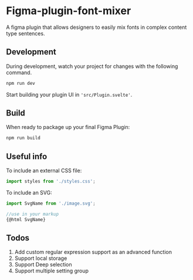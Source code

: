 # Figma-plugin-font-mixer

A figma plugin that allows designers to easily mix fonts in complex content type sentences.

## Development
During development, watch your project for changes with the following command.

```bash
npm run dev
```
Start building your plugin UI in `'src/Plugin.svelte'`.


## Build
When ready to package up your final Figma Plugin:
```bash
npm run build
```


## Useful info
To include an external CSS file:
```javascript
import styles from './styles.css';
```

To include an SVG:
```javascript
import SvgName from './image.svg';

//use in your markup
{@html SvgName}
```

## Todos
1. Add custom regular expression support as an advanced function
2. Support local storage
3. Support Deep selection
4. Support multiple setting group
